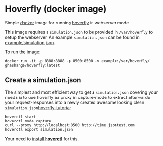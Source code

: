 # Hoverfly (docker image)

Simple [docker] image for running [hoverfly] in webserver mode.

This image requires a `simulation.json` to be provided in `/var/hoverfly` to setup the webserver. An example `simulation.json` can be found in [example/simulation.json](example/simulation.json).

To run the image:

```shell
docker run -it -p 8888:8888 -p 8500:8500 -v example:/var/hoverfly/ ghashange/hoverfly:latest
```

## Create a simulation.json

The simplest and most efficient way to get a `simulation.json` covering your needs is to use hoverfly as proxy in capture-mode to extract afterwards your request-responses into a newly created awesome looking clean `simulation.json`[hoverfly-tutorial](https://hoverfly.readthedocs.io/en/latest/pages/tutorials/basic/exportingsimulations/exportingsimulations.html):

```shell
hoverctl start
hoverctl mode capture
curl --proxy http://localhost:8500 http://time.jsontest.com
hoverctl export simulation.json
```

Your need to [install **hoverctl**](https://hoverfly.readthedocs.io/en/latest/pages/introduction/downloadinstallation.html) for this.

[docker]: https://www.docker.com
[hoverfly]: https://hoverfly.readthedocs.io/en/latest/

